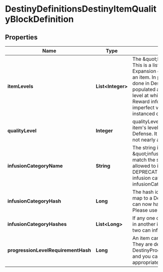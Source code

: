 
# DestinyDefinitionsDestinyItemQualityBlockDefinition

## Properties
Name | Type | Description | Notes
------------ | ------------- | ------------- | -------------
**itemLevels** | **List&lt;Integer&gt;** | The \&quot;base\&quot; defined level of an item. This is a list because, in theory, each Expansion could define its own base level for an item.  In practice, not only was that never done in Destiny 1, but now this isn&#39;t even populated at all. When it&#39;s not populated, the level at which it spawns has to be inferred by Reward information, of which BNet receives an imperfect view and will only be reliable on instanced data as a result. |  [optional]
**qualityLevel** | **Integer** | qualityLevel is used in combination with the item&#39;s level to calculate stats like Attack and Defense. It plays a role in that calculation, but not nearly as large as itemLevel does. |  [optional]
**infusionCategoryName** | **String** | The string identifier for this item&#39;s \&quot;infusability\&quot;, if any.   Items that match the same infusionCategoryName are allowed to infuse with each other.  DEPRECATED: Items can now have multiple infusion categories. Please use infusionCategoryHashes instead. |  [optional]
**infusionCategoryHash** | **Long** | The hash identifier for the infusion. It does not map to a Definition entity.  DEPRECATED: Items can now have multiple infusion categories. Please use infusionCategoryHashes instead. |  [optional]
**infusionCategoryHashes** | **List&lt;Long&gt;** | If any one of these hashes matches any value in another item&#39;s infusionCategoryHashes, the two can infuse with each other. |  [optional]
**progressionLevelRequirementHash** | **Long** | An item can refer to pre-set level requirements. They are defined in DestinyProgressionLevelRequirementDefinition, and you can use this hash to find the appropriate definition. |  [optional]



